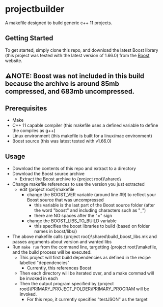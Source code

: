 # projectbuilder

A makefile designed to build generic c++ 11 projects.

## Getting Started
To get started, simply clone this repo, and download the latest Boost library (this project was tested with the latest version of 1.66.0) from the [Boost](http://www.boost.org/users/history/version_1_66_0.html) website.


:warning:**NOTE**: Boost was not included in this build because the archive is around 85mb compressed, and 683mb uncompressed.
----

## Prerequisites

* Make
* C++ 11 capable compiler (this makefile uses a defined variable to define the compiles as g++)
* Linux environment (this makefile is built for a linux/mac environment)
* Boost source (this was latest tested with v1.66.0)

## Usage

* Download the contents of this repo and extract to a directory
* Download the Boost source archive
  * Extract the Boost archive to {project root}\shared\
* Change makefile references to use the version you just extracted
  * edit {project root}\makefile
    * change the BOOST_VER variable (around line #9) to reflect your Boost source that was uncompressed
      * this variable is the last part of the Boost source folder (after the word "boost" and including characters such as "_")
      * there are NO spaces after the "=" sign
    * change the BOOST_LIBS_TO_BUILD variable
      * this specifies the boost libraries to build (based on folder names in boost/libs/)
* The above makefile calls {project root}\shared\build_boost_libs.mk and passes arguments about version and wanted libs
* Run ```make run``` from the command line, targetting {project root}\makefile, and the build process will be executed.
  * This project will first build dependencies as defined in the recipe labelled "dependencies"
    * Currently, this references Boost
  * Then each directory will be iterated over, and a make commad will be invoked in each
  * Then the output program specified by {project root}\PRIMARY_PROJECT_FOLDER\PRIMARY_PROGRAM will be invoked.
    * For this repo, it currently specifies "testJSON" as the target

